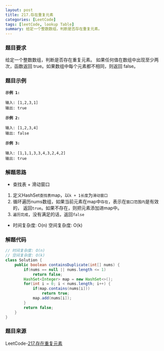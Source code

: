 ```yaml
---
layout: post
title: 217.存在重复元素
categories: [LeetCode]
tags: [leetCode, lookup Table]
summary: 给定一个整数数组，判断是否存在重复元素。
---
```


### 题目要求
给定一个整数数组，判断是否存在重复元素。
如果任何值在数组中出现至少两次，函数返回 true。如果数组中每个元素都不相同，则返回 false。

### 题目示例
**`示例 1:`**
```
输入: [1,2,3,1]
输出: true
```

**`示例 2:`**
```
输入: [1,2,3,4]
输出: false
```

**`示例 3:`**
```
输入: [1,1,1,3,3,4,3,2,4,2]
输出: true
```

### 解题思路
- 查找表 + 滑动窗口
1. 定义HashSet`查找表`map，以`k + 1长度`为`滑动窗口` 
1. 循环遍历nums数组，如果当前元素在map中`存在`，表示在`窗口范围内`是有效的， 返回`true`。如果不存在，则把元素添加进map中。
1. `遍历完成`，没有满足的话，返回`false`

- 时间复杂度: O(n)  空间复杂度: O(k)

### 解题代码
```java
// 时间复杂度: O(n)
// 空间复杂度: O(k)
class Solution {
    public boolean containsDuplicate(int[] nums) {
        if(nums == null || nums.length <= 1)
            return false;
        HashSet<Integer> map = new HashSet<>();
        for(int i = 0; i < nums.length; i++) {
            if(map.contains(nums[i]))
                return true;
            map.add(nums[i]);
        }
        return false;
    }
}
```

### 题目来源
LeetCode-[217.存在重复元素](https://leetcode-cn.com/problems/contains-duplicate/)
